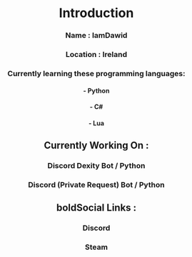 <h1 align="center">Introduction</h1>

<h3 align="center">Name : IamDawid</h3>
<h3 align="center">Location : Ireland</h3>
<h3 align="center">Currently learning these programming languages:</h3>
<h4 align="center">- Python</h4>
<h4 align="center">- C#</h4>
<h4 align="center">- Lua</h4>
<h2 align="center">Currently Working On :</h2>
<h3 align="center">Discord Dexity Bot / Python</h3>
<h3 align="center">Discord (Private Request) Bot / Python</h3>
<h2 align="center"><md-bold>bold</md-bold>Social Links :</h2>
<h3 align="center">Discord</h3>
<h3 align="center">Steam</h3>
<h2 align="center"></h2>
